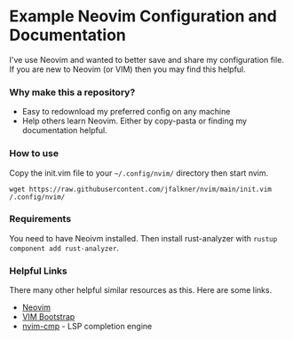 # Example Neovim Configuration and Documentation

I've use Neovim and wanted to better save and share my configuration file. If you are new to Neovim (or VIM) then you may find this helpful.

### Why make this a repository?

* Easy to redownload my preferred config on any machine
* Help others learn Neovim. Either by copy-pasta or finding my documentation helpful.

### How to use

Copy the init.vim file to your `~/.config/nvim/` directory then start nvim.

```
wget https://raw.githubusercontent.com/jfalkner/nvim/main/init.vim /.config/nvim/
```

### Requirements

You need to have Neoivm installed. Then install rust-analyzer with `rustup component add rust-analyzer`.

### Helpful Links

There many other helpful similar resources as this. Here are some links.

* [Neovim](https://neovim.io/)
* [VIM Bootstrap](https://github.com/editor-bootstrap/vim-bootstrap)
* [nvim-cmp](https://github.com/hrsh7th/nvim-cmp#recommended-configuration) - LSP completion engine

